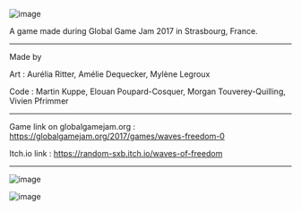 ![image](https://user-images.githubusercontent.com/1384339/131252800-83758c4c-8c40-4364-b858-e8e047321eea.png)

A game made during Global Game Jam 2017 in Strasbourg, France.

---------------------------------------------------------------------------

Made by 

Art : Aurélia Ritter, Amélie Dequecker, Mylène Legroux

Code : Martin Kuppe, Elouan Poupard-Cosquer, Morgan Touverey-Quilling, Vivien Pfrimmer

---------------------------------------------------------------------------

Game link on globalgamejam.org : https://globalgamejam.org/2017/games/waves-freedom-0

Itch.io link : https://random-sxb.itch.io/waves-of-freedom

---------------------------------------------------------------------------

![image](https://user-images.githubusercontent.com/1384339/131253087-ae08433d-61ce-44c8-84c0-d93db74e949b.png)

![image](https://user-images.githubusercontent.com/1384339/131253099-5df5b390-8004-40b8-8ddb-d3d04d96615b.png)
